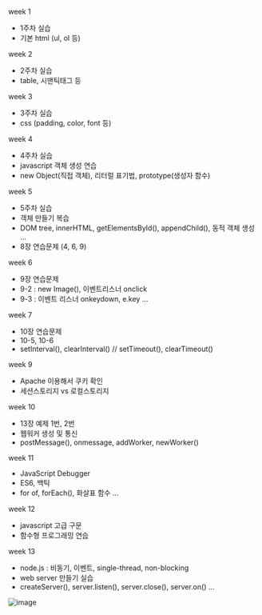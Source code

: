 week 1
- 1주차 실습
- 기본 html (ul, ol 등)

week 2
- 2주차 실습
- table, 시맨틱태그 등

week 3
- 3주차 실습
- css (padding, color, font 등)

week 4 
- 4주차 실습
- javascript 객체 생성 연습
- new Object(직접 객체), 리터럴 표기법, prototype(생성자 함수)

week 5
- 5주차 실습
- 객체 만들기 복습
- DOM tree, innerHTML, getElementsById(), appendChild(), 동적 객체 생성 ...
- 8장 연습문제 (4, 6, 9)

week 6
- 9장 연습문제
- 9-2 : new Image(), 이벤트리스너 onclick
- 9-3 : 이벤트 리스너 onkeydown, e.key ...

week 7
- 10장 연습문제
- 10-5, 10-6
- setInterval(), clearInterval() // setTimeout(), clearTimeout()

week 9
- Apache 이용해서 쿠키 확인
- 세션스토리지 vs 로컬스토리지

week 10
- 13장 예제 1번, 2번
- 웹워커 생성 및 통신
- postMessage(), onmessage, addWorker, newWorker()

week 11
- JavaScript Debugger
- ES6, 백틱
- for of, forEach(), 화살표 함수 ...

week 12
- javascript 고급 구문
- 함수형 프로그래밍 연습

week 13
- node.js : 비동기, 이벤트, single-thread, non-blocking
- web server 만들기 실습
- createServer(), server.listen(), server.close(), server.on() ...

![image](https://github.com/user-attachments/assets/bd239dde-fe9c-4f6b-8d0f-91a147ddc3e5)
